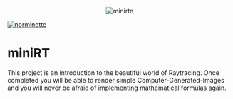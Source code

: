 <div align="center">

![minirtn](https://github.com/carlosrocha-dev/miniRT/assets/3737837/7b2b5dbb-0c42-4328-bc08-a1307a0d3f82)

</div>

[![norminette](https://github.com/carlosrocha-dev/miniRT/actions/workflows/main.yml/badge.svg?branch=main)](https://github.com/carlosrocha-dev/miniRT/actions/workflows/main2.yml)
# miniRT
This project is an introduction to the beautiful world of Raytracing. Once completed you will be able to render simple Computer-Generated-Images and you will never be afraid of implementing mathematical formulas again.
